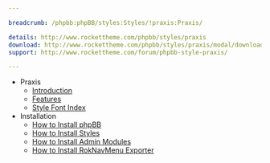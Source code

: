 ```yaml
---

breadcrumb: /phpbb:phpBB/styles:Styles/!praxis:Praxis/

details: http://www.rockettheme.com/phpbb/styles/praxis
download: http://www.rockettheme.com/phpbb/styles/praxis/modal/downloads
support: http://www.rockettheme.com/forum/phpbb-style-praxis/

---
```


* Praxis
	* [Introduction](INDEX.md#introduction)
	* [Features](INDEX.md#features)
    * [Style Font Index](../../../technical_tips/general/font_index.md)
* Installation
	* [How to Install phpBB](../../start/install.md)
	* [How to Install Styles](../../start/styles.md)
	* [How to Install Admin Modules](../../start/styles.md#installing-administrative-modules)
	* [How to Install RokNavMenu Exporter](../../modules/roknavmenu.md)